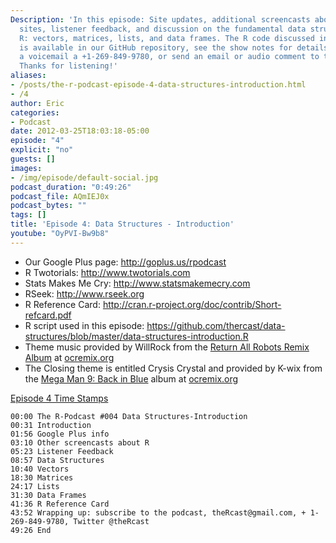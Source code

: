 ```yaml
---
Description: 'In this episode: Site updates, additional screencasts about R from other
  sites, listener feedback, and discussion on the fundamental data structures for
  R: vectors, matrices, lists, and data frames. The R code discussed in this episode
  is available in our GitHub repository, see the show notes for details. Leave us
  a voicemail a +1-269-849-9780, or send an email or audio comment to theRcast[at]gmail.com.
  Thanks for listening!'
aliases:
- /posts/the-r-podcast-episode-4-data-structures-introduction.html
- /4
author: Eric
categories:
- Podcast
date: 2012-03-25T18:03:18-05:00
episode: "4"
explicit: "no"
guests: []
images:
- /img/episode/default-social.jpg
podcast_duration: "0:49:26"
podcast_file: AQmIEJ0x
podcast_bytes: ""
tags: []
title: 'Episode 4: Data Structures - Introduction'
youtube: "OyPVI-Bw9b8"
---
```


-   Our Google Plus page: <http://goplus.us/rpodcast>
-   R Twotorials: <http://www.twotorials.com>
-   Stats Makes Me Cry: <http://www.statsmakemecry.com>
-   RSeek: <http://www.rseek.org>
-   R Reference Card: <http://cran.r-project.org/doc/contrib/Short-refcard.pdf>
-   R script used in this episode: <https://github.com/thercast/data-structures/blob/master/data-structures-introduction.R>
-   Theme music provided by WillRock from the [Return All Robots Remix Album](http://ocremix.org/events/returnallrobots/) at [ocremix.org](http://ocremix.org/)
-   The Closing theme is entitled Crysis Crystal and provided by K-wix from the [Mega Man 9: Back in Blue](http://backinblue.ocremix.org/) album at [ocremix.org](http://ocremix.org/)

<span style="text-decoration: underline;">Episode 4 Time Stamps</span>

    00:00 The R-Podcast #004 Data Structures-Introduction
    00:31 Introduction
    01:56 Google Plus info
    03:10 Other screencasts about R
    05:23 Listener Feedback
    08:57 Data Structures
    10:40 Vectors
    18:30 Matrices
    24:17 Lists
    31:30 Data Frames
    41:36 R Reference Card
    43:52 Wrapping up: subscribe to the podcast, theRcast@gmail.com, + 1-269-849-9780, Twitter @theRcast
    49:26 End
